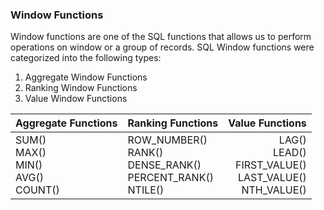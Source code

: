 ### Window Functions
Window functions are one of the SQL functions that allows us to perform operations on window or a group of records. SQL Window functions were categorized into the following types:
1. Aggregate Window Functions
2. Ranking Window Functions
3. Value Window Functions

|Aggregate Functions| Ranking Functions| Value Functions|
|-------------------|------------------|---------------:|
|SUM()<br>MAX()<br> MIN()<br> AVG()<br> COUNT()<br>|ROW_NUMBER()<br>RANK()<br>DENSE_RANK()<br> PERCENT_RANK()<br>NTILE()|LAG()<br>LEAD()<br>FIRST_VALUE()<br>LAST_VALUE()<br>NTH_VALUE()




